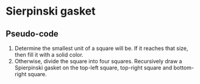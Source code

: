 # Sierpinski gasket

## Pseudo-code

1. Determine the smallest unit of a square will be. If it reaches that size, then fill it with a solid color.
2. Otherwise, divide the square into four squares. Recursively draw a Spierpinski gasket on the top-left square, top-right square and bottom-right square.